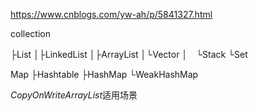 https://www.cnblogs.com/yw-ah/p/5841327.html



collection

├List
│├LinkedList
│├ArrayList
│└Vector
│　└Stack
└Set

Map
├Hashtable
├HashMap
└WeakHashMap







*CopyOnWriteArrayList*适用场景